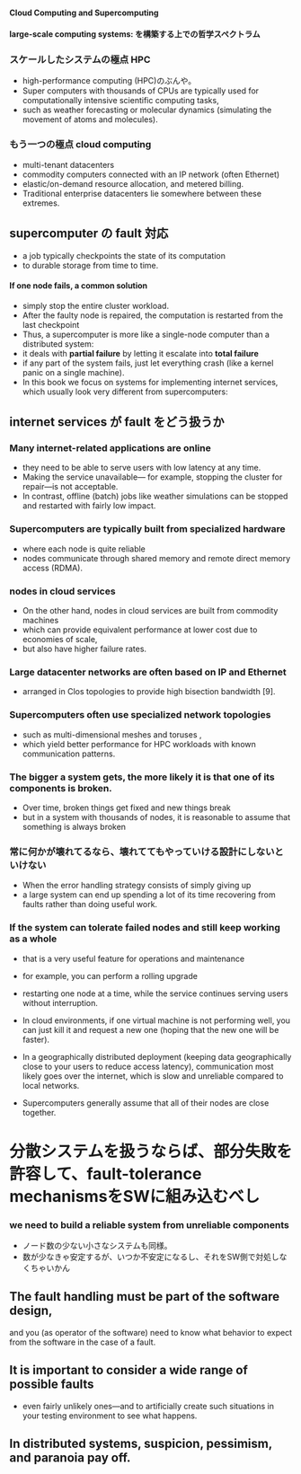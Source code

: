 #### Cloud Computing and Supercomputing

#### large-scale computing systems: を構築する上での哲学スペクトラム
### スケールしたシステムの極点 HPC
* high-performance computing (HPC)のぶんや。
* Super computers with thousands of CPUs are typically used for computationally intensive scientific computing tasks,
* such as weather forecasting or
 molecular dynamics (simulating the movement of atoms and molecules).

### もう一つの極点 cloud computing
* multi-tenant datacenters
* commodity computers connected with an IP network (often Ethernet)
* elastic/on-demand resource allocation, and metered billing.
* Traditional enterprise datacenters lie somewhere between these extremes.

## supercomputer の fault 対応
* a job typically checkpoints the state of its computation
* to durable storage from time to time.

#### If one node fails, a common solution
* simply stop the entire cluster workload.
* After the faulty node is repaired, the computation is restarted from the last checkpoint
* Thus, a supercomputer is more like a single-node computer than a distributed system:
* it deals with **partial failure** by letting it escalate into **total failure**
* if any part of the system fails, just let everything crash (like a kernel panic on a single machine).
* In this book we focus on systems for implementing internet services, which usually look very different from supercomputers:

## internet services が fault をどう扱うか
### Many internet-related applications are online
* they need to be able to serve users with low latency at any time.
* Making the service unavailable— for example, stopping the cluster for repair—is not acceptable.
* In contrast, offline (batch) jobs like weather simulations can be stopped and restarted with fairly low impact.

### Supercomputers are typically built from specialized hardware
* where each node is quite reliable
* nodes communicate through shared memory and remote direct memory access (RDMA).

### nodes in cloud services
* On the other hand, nodes in cloud services are built from commodity machines
* which can provide equivalent performance at lower cost due to economies of scale,
* but also have higher failure rates.

### Large datacenter networks are often based on IP and Ethernet
* arranged in Clos topologies to provide high bisection bandwidth [9].

### Supercomputers often use specialized network topologies
* such as multi-dimensional meshes and toruses ,
* which yield better performance for HPC workloads with known communication patterns.

### The bigger a system gets, the more likely it is that one of its components is broken.
* Over time, broken things get fixed and new things break
* but in a system with thousands of nodes, it is reasonable to assume that something is always broken

### 常に何かが壊れてるなら、壊れててもやっていける設計にしないといけない
* When the error handling strategy consists of simply giving up
* a large system can end up spending a lot of its time recovering from faults rather than doing useful work.

### If the system can tolerate failed nodes and still keep working as a whole
* that is a very useful feature for operations and maintenance
* for example, you can perform a rolling upgrade
* restarting one node at a time, while the service continues serving users without interruption.
* In cloud environments, if one virtual machine is not performing well, you can just kill it and request a new one (hoping that the new one will be faster).
* In a geographically distributed deployment (keeping data geographically close to your users to reduce access latency), communication most likely goes over the internet, which is slow and unreliable compared to local networks.

* Supercomputers generally assume that all of their nodes are close together.


# 分散システムを扱うならば、部分失敗を許容して、fault-tolerance mechanismsをSWに組み込むべし
### we need to build a reliable system from unreliable components
* ノード数の少ない小さなシステムも同様。
* 数が少なきゃ安定するが、いつか不安定になるし、それをSW側で対処しなくちゃいかん

## The fault handling must be part of the software design,
 and you (as operator of the software) need to know what behavior to expect from the software in the case of a fault.

## It is important to consider a wide range of possible faults
* even fairly unlikely ones—and to artificially create such situations in your testing environment
to see what happens.

## In distributed systems, suspicion, pessimism, and paranoia pay off.
